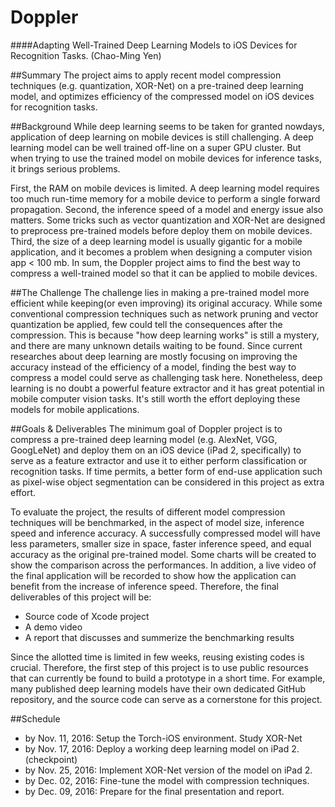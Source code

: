 Doppler
=====
####Adapting Well-Trained Deep Learning Models to iOS Devices for Recognition Tasks. (Chao-Ming Yen)


##Summary
The project aims to apply recent model compression techniques (e.g. quantization, XOR-Net) on a pre-trained deep learning model, and optimizes efficiency of the compressed model on iOS devices for recognition tasks.


##Background
While deep learning seems to be taken for granted nowdays, application of deep learning on mobile devices is still challenging. A deep learning model can be well trained off-line on a super GPU cluster. But when trying to use the trained model on mobile devices for inference tasks, it brings serious problems. 

First, the RAM on mobile devices is limited. A deep learning model requires too much run-time memory for a mobile device to perform a single forward propagation. Second, the inference speed of a model and energy issue also matters. Some tricks such as vector quantization and XOR-Net are designed to preprocess pre-trained models before deploy them on mobile devices. Third, the size of a deep learning model is usually gigantic for a mobile application, and it becomes a problem when designing a computer vision app < 100 mb. In sum, the Doppler project aims to find the best way to compress a well-trained model so that it can be applied to mobile devices.


##The Challenge
The challenge lies in making a pre-trained model more efficient while keeping(or even improving) its original accuracy. While some conventional compression techniques such as network pruning and vector quantization be applied, few could tell the consequences after the compression. This is because "how deep learning works" is still a mystery, and there are many unknown details waiting to be found. Since current researches about deep learning are mostly focusing on improving the accuracy instead of the efficiency of a model, finding the best way to compress a model could serve as challenging task here. Nonetheless, deep learning is no doubt a powerful feature extractor and it has great potential in mobile computer vision tasks. It's still worth the effort deploying these models for mobile applications.


##Goals & Deliverables
The minimum goal of Doppler project is to compress a pre-trained deep learning model (e.g. AlexNet, VGG, GoogLeNet) and deploy them on an iOS device (iPad 2, specifically) to serve as a feature extractor and use it to either perform classification or recognition tasks. If time permits, a better form of end-use application such as pixel-wise object segmentation can be considered in this project as extra effort.

To evaluate the project, the results of different model compression techniques will be benchmarked, in the aspect of model size, inference speed and inference accuracy. A successfully compressed model will have less parameters, smaller size in space, faster inference speed, and equal accuracy as the original pre-trained model. Some charts will be created to show the comparison across the performances. In addition, a live video of the final application will be recorded to show how the application can benefit from the increase of inference speed. Therefore, the final deliverables of this project will be:

 - Source code of Xcode project
 - A demo video
 - A report that discusses and summerize the benchmarking results

Since the allotted time is limited in few weeks, reusing existing codes is crucial. Therefore, the first step of this project is to use public resources that can currently be found to build a prototype in a short time. For example, many published deep learning models have their own dedicated GitHub repository, and the source code can serve as a cornerstone for this project.


##Schedule
 - by Nov. 11, 2016: Setup the Torch-iOS environment. Study XOR-Net
 - by Nov. 17, 2016: Deploy a working deep learning model on iPad 2. (checkpoint)
 - by Nov. 25, 2016: Implement XOR-Net version of the model on iPad 2.
 - by Dec. 02, 2016: Fine-tune the model with compression techniques.
 - by Dec. 09, 2016: Prepare for the final presentation and report.
 
